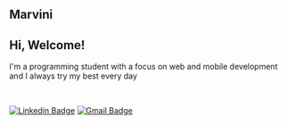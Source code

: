## Marvini

## Hi, Welcome!

I'm a programming student with a focus on web and mobile development and I always try my best every day

<br>

[![Linkedin Badge](https://img.shields.io/badge/-Marcos%20Vinícius-28e069?style=flat-square&logo=Linkedin&logoColor=white&link=https://www.linkedin.com/in/marvinicius/)](https://www.linkedin.com/in/marvinicius/) [![Gmail Badge](https://img.shields.io/badge/-vinicius.uchoa2002@gmail.com-28e069?style=flat-square&logo=Gmail&logoColor=white&link=mailto:vinicius.uchoa2002@gmail.com)](mailto:vinicius.uchoa2002@gmail.com)
